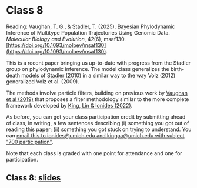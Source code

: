 # Class 8

Reading:
 Vaughan, T. G., & Stadler, T. (2025). Bayesian Phylodynamic Inference of Multitype Population Trajectories Using Genomic Data. _Molecular Biology and Evolution_, 42(6), msaf130. [https://doi.org/10.1093/molbev/msaf130](https://doi.org/10.1093/molbev/msaf130).


This is a recent paper bringing us up-to-date with progress from the Stadler group on phylodynamic inference.
The model class generalizes the birth-death models of [Stadler (2010)](https://doi.org/10.1016/j.jtbi.2010.09.010) in a similar way to the way Volz (2012) generalized Volz et al. (2009).

The methods involve particle filters, building on previous work by [Vaughan et al (2019)](https://doi.org/10.1093/molbev/msz106) that proposes a filter methodology similar to the more complete framework developed by [King, Lin & Ionides (2022)](https://doi.org/10.1016/j.tpb.2021.11.003).

As before, you can get your class participation credit by submitting ahead of class, in writing, a few sentences describing (i) something you got out of reading this paper; (ii) something you got stuck on trying to understand.
You can [email this to ionides@umich.edu and kingaa@umich.edu with subject "700 participation"](mailto:ionides@umich.edu;kingaa@umich.edu?subject=700%20participation).

Note that each class is graded with one point for attendance and one for participation.

## Class 8: [slides](slides.pdf)

